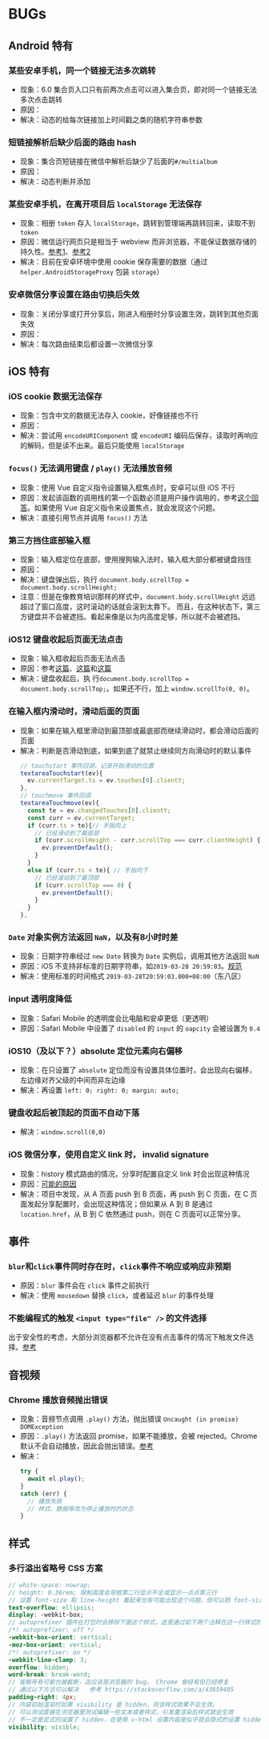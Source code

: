 # BUGs


## Android 特有
### 某些安卓手机，同一个链接无法多次跳转
* 现象：6.0 集合页入口只有前两次点击可以进入集合页，即对同一个链接无法多次点击跳转
* 原因：
* 解决：动态的给每次链接加上时间戳之类的随机字符串参数

### 短链接解析后缺少后面的路由 hash
* 现象：集合页短链接在微信中解析后缺少了后面的`#/multialbum`
* 原因：
* 解决：动态判断并添加

### 某些安卓手机，在离开项目后 `localStorage` 无法保存
* 现象：相册 `token` 存入 `localStorage`，跳转到管理端再跳转回来，读取不到 `token`
* 原因：微信运行网页只是相当于 webview 而非浏览器，不能保证数据存储的持久性。[参考1](https://www.cnblogs.com/flyfly/p/4739565.html)、[参考2](https://www.cnblogs.com/hjj2ldq/p/8639490.html)
* 解决：目前在安卓环境中使用 cookie 保存需要的数据（通过 `helper.AndroidStorageProxy` 包装 `storage`）

### 安卓微信分享设置在路由切换后失效
* 现象：关闭分享或打开分享后，刚进入相册时分享设置生效，跳转到其他页面失效
* 原因：
* 解决：每次路由结束后都设置一次微信分享


## iOS 特有
### iOS cookie 数据无法保存
* 现象：包含中文的数据无法存入 cookie，好像链接也不行
* 原因：
* 解决：尝试用 `encodeURIComponent` 或 `encodeURI` 编码后保存，读取时再响应的解码，但是读不出来。最后只能使用 `localStorage`

### `focus()` 无法调用键盘 / `play()` 无法播放音频
* 现象：使用 Vue 自定义指令设置输入框焦点时，安卓可以但 iOS 不行
* 原因：发起该函数的调用栈的第一个函数必须是用户操作调用的，参考[这个回答](https://stackoverflow.com/a/7332160)。如果使用 Vue 自定义指令来设置焦点，就会发现这个问题。
* 解决：直接引用节点并调用 `focus()` 方法

### 第三方挡住底部输入框
* 现象：输入框定位在底部，使用搜狗输入法时，输入框大部分都被键盘挡住
* 原因：
* 解决：键盘弹出后，执行 `document.body.scrollTop = document.body.scrollHeight;`
* 注意：但是在像教育培训那样的样式中，`document.body.scrollHeight` 远远超过了窗口高度，这时滚动的话就会滚到太靠下。 而且，在这种状态下，第三方键盘并不会被遮挡。看起来像是以为内高度足够，所以就不会被遮挡。

### iOS12 键盘收起后页面无法点击
* 现象：输入框收起后页面无法点击
* 原因：参考[这篇](https://juejin.im/post/5c07442f51882528c4469769)、[这篇](https://blog.csdn.net/u013558749/article/details/100991786)和[这篇](https://developers.weixin.qq.com/community/develop/doc/00040a43cd4290dedbc7e7f1851400?_at=1559089628289)
* 解决：键盘收起后，执 行`document.body.scrollTop = document.body.scrollTop;`。如果还不行，加上 `window.scrollTo(0, 0)`。

### 在输入框内滑动时，滑动后面的页面
* 现象：如果在输入框里滑动到最顶部或最底部而继续滑动时，都会滑动后面的页面
* 解决：判断是否滑动到底，如果到底了就禁止继续同方向滑动时的默认事件
  ```js
  // touchstart 事件回调，记录开始滑动的位置
  textareaTouchstart(ev){
    ev.currentTarget.ts = ev.touches[0].clientY;
  },
  // touchmove 事件回调
  textareaTouchmove(ev){
    const te = ev.changedTouches[0].clientY;
    const curr = ev.currentTarget;
    if (curr.ts > te){// 手指向上
      // 已经滑动到了最底部
      if (curr.scrollHeight - curr.scrollTop === curr.clientHeight) {
        ev.preventDefault();
      }
    }
    else if (curr.ts < te){ // 手指向下
      // 已经滚动到了最顶部
      if (curr.scrollTop === 0) {
        ev.preventDefault();
      }
    }
  },
  ```

### `Date` 对象实例方法返回 `NaN`，以及有8小时时差
* 现象：日期字符串经过 `new Date` 转换为 `Date` 实例后，调用其他方法返回 `NaN`
* 原因：iOS 不支持非标准的日期字符串，如`2019-03-28 20:59:03`。[规范](https://ecma-international.org/ecma-262/5.1/#sec-15.9.1.15)
* 解决：使用标准的时间格式 `2019-03-28T20:59:03.000+08:00`（东八区）

### input 透明度降低
* 现象：Safari Mobile 的透明度会比电脑和安卓更低（更透明）
* 原因：Safari Mobile 中设置了 `disabled` 的 `input` 的 `oapcity` 会被设置为 `0.4`

### iOS10（及以下？）absolute 定位元素向右偏移
* 现象：在只设置了 `absolute` 定位而没有设置具体位置时，会出现向右偏移，左边缘对齐父级的中间而非左边缘
* 解决：再设置 `left: 0; right: 0; margin: auto;`

### 键盘收起后被顶起的页面不自动下落
* 解决：`window.scroll(0,0)`

### iOS 微信分享，使用自定义 link 时， invalid signature
* 现象：history 模式路由的情况，分享时配置自定义 link 时会出现这种情况
* 原因：[可能的原因](https://www.cnblogs.com/dengxiaolei/p/8143838.html)
* 解决：项目中发现，从 A 页面 push 到 B 页面，再 push 到 C 页面，在 C 页面发起分享配置时，会出现这种情况；但如果从 A 到 B 是通过 `location.href`，从 B 到 C 依然通过 push，则在 C 页面可以正常分享。

## 事件
### `blur`和`click`事件同时存在时，`click`事件不响应或响应非预期
* 原因：`blur` 事件会在 `click` 事件之前执行
* 解决：使用 `mousedown` 替换 `click`，或者延迟 `blur` 的事件处理

### 不能编程式的触发 `<input type="file" />` 的文件选择
出于安全性的考虑，大部分浏览器都不允许在没有点击事件的情况下触发文件选择。[参考](https://github.com/blueimp/jQuery-File-Upload/wiki/Style-Guide#why-isnt-it-possible-to-programmatically-trigger-the-file-input-selection)


## 音视频
### Chrome 播放音频抛出错误
* 现象：音频节点调用 `.play()` 方法，抛出错误 `Uncaught (in promise) DOMException`
* 原因：`.play()` 方法返回 promise，如果不能播放，会被 rejected。Chrome 默认不会自动播放，因此会抛出错误。[参考](https://developer.mozilla.org/en-US/docs/Web/API/HTMLMediaElement/play)
* 解决：
  ```js
  try {
    await el.play();
  }
  catch (err) {
    // 播放失败
    // 样式、数据等改为停止播放时的状态
  }
  ```

## 样式
### 多行溢出省略号 CSS 方案
```scss
// white-space: nowrap;
// height: 0.36rem; 限制高度会导致第二行显示不全或显示一点点第三行
// 设置 font-size 和 line-height 看起来也有可能出现这个问题。但可以把 font-size 设置在父级
text-overflow: ellipsis;
display: -webkit-box;
// autoprefixer 插件在打包时会移除下面这个样式，这里通过如下两个注释在这一行样式的位置关闭该插件
/*! autoprefixer: off */
-webkit-box-orient: vertical;
-moz-box-orient: vertical;
/*! autoprefixer: on */
-webkit-line-clamp: 3;
overflow: hidden;
word-break: break-word;
// 省略号有可能也被截断，这应该是浏览器的 bug。 Chrome 曾经有但已经修复
// 通过以下方法可以解决   参考 https://stackoverflow.com/a/43859485
padding-right: 4px;
// 内容初始渲染时如果 visibility 是 hidden，则该样式效果不会生效。
// 可以测试直接在浏览器里测试编辑一些文本或者样式，引发重渲染后样式就会生效
// 不一定是显式的设置了 hidden，在使用 v-html 设置内容是似乎就会隐式的设置 hidden
visibility: visible;
```